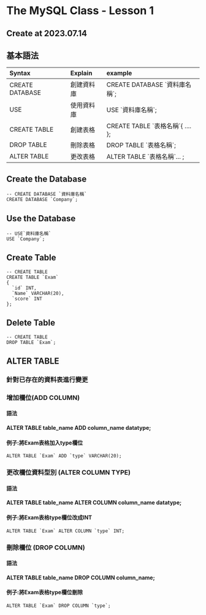 # The MySQL Class - Lesson 1
## Create at 2023.07.14

## 基本語法
|  Syntax        |  Explain      | example  |
| :------------- |:-------------|:--------
| CREATE DATABASE        | 創建資料庫      | CREATE DATABASE \`資料庫名稱\`;  |
| USE        | 使用資料庫      | USE \`資料庫名稱\`; |
| CREATE TABLE | 創建表格 | CREATE TABLE \`表格名稱\`{  ....   }; |
| DROP TABLE | 刪除表格 | DROP TABLE \`表格名稱\`;|
| ALTER TABLE | 更改表格 | ALTER TABLE \`表格名稱\`... ;|

## Create the Database
```mysql
-- CREATE DATABASE `資料庫名稱`
CREATE DATABASE `Company`;
```

## Use the Database
```mysql
-- USE`資料庫名稱`
USE `Company`;
```
## Create Table
```mysql
-- CREATE TABLE
CREATE TABLE `Exam`
{
  `id` INT,
  `Name` VARCHAR(20),
  `score` INT
};
```
## Delete Table
```mysql
-- CREATE TABLE
DROP TABLE `Exam`;

```

##  ALTER TABLE
### 針對已存在的資料表進行變更

### 增加欄位(ADD COLUMN)
#### 語法
#### ALTER TABLE table_name ADD column_name datatype;
#### 例子:將Exam表格加入type欄位
```mysql
ALTER TABLE `Exam` ADD `type` VARCHAR(20);
```
### 更改欄位資料型別 (ALTER COLUMN TYPE)
#### 語法
#### ALTER TABLE table_name ALTER COLUMN column_name datatype;
#### 例子:將Exam表格type欄位改成INT
```mysql
ALTER TABLE `Exam` ALTER COLUMN `type` INT;
```
### 刪除欄位 (DROP COLUMN)
#### 語法
#### ALTER TABLE table_name DROP COLUMN column_name;
#### 例子:將Exam表格type欄位刪除
```mysql
ALTER TABLE `Exam` DROP COLUMN `type`;
```

